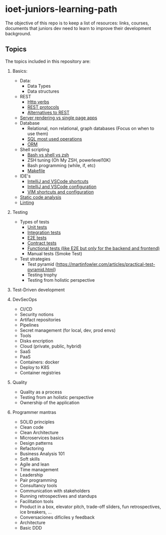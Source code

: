 # ioet-juniors-learning-path

The objective of this repo is to keep a list of resources: links, courses, documents that juniors dev need to learn to improve their development background.

## Topics

The topics included in this repository are:

1. Basics:
    * Data:
        - Data Types
        - Data structures
    * REST
        - [Http verbs](1.%20Developer%20basics/2_rest/2-1_http_verbs.md)
        - [REST protocols](1.%20Developer%20basics/2_rest/2-2_rest_protocols.md)
        - [Alternatives to REST](1.%20Developer%20basics/2_rest/2-3_alternatives_to_rest.md)
    * [Server rendering vs single page apps](1.%20Developer%20basics/3_sr_vs_spa/sr_vs_spa.md)
    * Database
        - Relational, non relational, graph databases (Focus on when to use them)
        - [SQL most used operations](1.%20Developer%20basics/4_database/4-4_sql_most_used_operations.md)
        - [ORM](1.%20Developer%20basics/4_database/4-5_orm.md)
    * Shell scripting
        - [Bash vs shell vs zsh](1.%20Developer%20basics/5_shell_scripting/5-1_bash_shell_zsh.md)
        - ZSH tuning (Oh My ZSH, powerlevel10K)
        - Bash programming (while, if, etc)
        - [Makefile](1.%20Developer%20basics/5_shell_scripting/5-3_makefile.md)
    * IDE's
        - [IntelliJ and VSCode shortcuts](1.%20Developer%20basics/6_ides/6-1_intellij_vscode_shortcuts.md)
        - [IntelliJ and VSCode configuration](1.%20Developer%20basics/6_ides/6-2_intellij_vscode_configuration.md)
        - [VIM shortcuts and configuration](1.%20Developer%20basics/6_ides/6-3_vim_shorcuts_and_configuration.md)
    * [Static code analysis](1.%20Developer%20basics/7_static_code_analysis/static_code_analysis.md)
    * [Linting](1.%20Developer%20basics/8_linting/linting.md)

2. Testing
    * Types of tests
        - [Unit tests](5.%20Testing/1_types_of_tests/1-1_unit_tests.md)
        - [Integration tests](5.%20Testing/1_types_of_tests/1-2_integration_tests.md)
        - [E2E tests](5.%20Testing/1_types_of_tests/1-3_e2e_tests.md)
        - [Contract tests](5.%20Testing/1_types_of_tests/1-4_contract_tests.md)
        - [Functional tests (like E2E but only for the backend and frontend)](5.%20Testing/1_types_of_tests/1-5_functional_tests.md)
        - Manual tests (Smoke Test)
    * Test strategies
        - Test pyramid (https://martinfowler.com/articles/practical-test-pyramid.html)
        - Testing trophy
        - Testing from holistic perspective
3. Test-Driven development

4. DevSecOps
    - CI/CD
    - Security notions
    - Artifact repositories
    - Pipelines
    - Secret management (for local, dev, prod envs)
    - Tools
    - Disks encription
    - Cloud (private, public, hybrid)
    - SaaS
    - PaaS
    - Containers: docker
    - Deploy to K8S
    - Container registries

5. Quality
    - Quality as a process
    - Testing from an holistic perspective
    - Ownership of the application

6. Programmer mantras
    - SOLID principles
    - Clean code
    - Clean Architecture
    - Microservices basics
    - Design patterns
    - Refactoring
    - Business Analysis 101
    - Soft skills
    - Agile and lean
    - Time management
    - Leadership
    - Pair programming
    - Consultancy tools
    - Communication with stakeholders
    - Running retrospectives and standups
    - Facilitation tools
    - Product in a box, elevator pitch, trade-off sliders, fun retrospectives, ice breakers, ...
    - Conversaciones difíciles y feedback
    - Architecture
    - Basic DDD